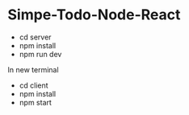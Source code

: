 # Simpe-Todo-Node-React


- cd server
- npm install 
- npm run dev

In new terminal
- cd client
- npm install 
- npm start
